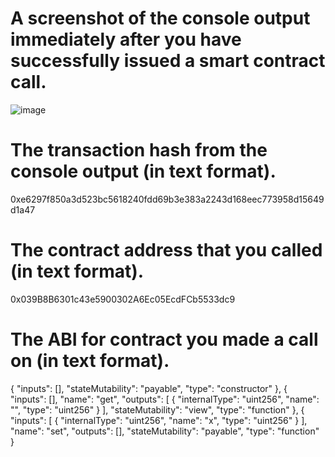 # A screenshot of the console output immediately after you have successfully issued a smart contract call.
![image](https://user-images.githubusercontent.com/28948161/128671212-06b18472-e6f6-4e80-934f-b3c69198b931.png)

# The transaction hash from the console output (in text format).
0xe6297f850a3d523bc5618240fdd69b3e383a2243d168eec773958d15649d1a47
# The contract address that you called (in text format).
0x039B8B6301c43e5900302A6Ec05EcdFCb5533dc9
# The ABI for contract you made a call on (in text format).
{
        "inputs": [],
        "stateMutability": "payable",
        "type": "constructor"
    },
    {
        "inputs": [],
        "name": "get",
        "outputs": [
            {
                "internalType": "uint256",
                "name": "",
                "type": "uint256"
            }
        ],
        "stateMutability": "view",
        "type": "function"
    },
    {
        "inputs": [
            {
                "internalType": "uint256",
                "name": "x",
                "type": "uint256"
            }
        ],
        "name": "set",
        "outputs": [],
        "stateMutability": "payable",
        "type": "function"
    }
